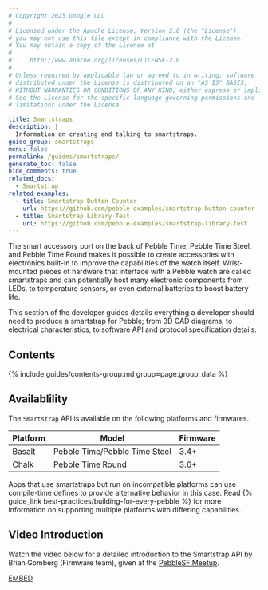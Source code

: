 ```yaml
---
# Copyright 2025 Google LLC
#
# Licensed under the Apache License, Version 2.0 (the "License");
# you may not use this file except in compliance with the License.
# You may obtain a copy of the License at
#
#     http://www.apache.org/licenses/LICENSE-2.0
#
# Unless required by applicable law or agreed to in writing, software
# distributed under the License is distributed on an "AS IS" BASIS,
# WITHOUT WARRANTIES OR CONDITIONS OF ANY KIND, either express or implied.
# See the License for the specific language governing permissions and
# limitations under the License.

title: Smartstraps
description: |
  Information on creating and talking to smartstraps.
guide_group: smartstraps
menu: false
permalink: /guides/smartstraps/
generate_toc: false
hide_comments: true
related_docs:
  - Smartstrap
related_examples:
  - title: Smartstrap Button Counter
    url: https://github.com/pebble-examples/smartstrap-button-counter
  - title: Smartstrap Library Test
    url: https://github.com/pebble-examples/smartstrap-library-test
---
```


The smart accessory port on the back of Pebble Time, Pebble Time Steel, and
Pebble Time Round makes it possible to create accessories with electronics
built-in to improve the capabilities of the watch itself. Wrist-mounted pieces
of hardware that interface with a Pebble watch are called smartstraps and can
potentially host many electronic components from LEDs, to temperature sensors,
or even external batteries to boost battery life.

This section of the developer guides details everything a developer
should need to produce a smartstrap for Pebble; from 3D CAD diagrams, to
electrical characteristics, to software API and protocol specification details.


## Contents

{% include guides/contents-group.md group=page.group_data %}


## Availablility

The ``Smartstrap`` API is available on the following platforms and firmwares.

| Platform | Model | Firmware |
|----------|-------|----------|
| Basalt | Pebble Time/Pebble Time Steel | 3.4+ |
| Chalk | Pebble Time Round | 3.6+ |

Apps that use smartstraps but run on incompatible platforms can use compile-time
defines to provide alternative behavior in this case. Read
{% guide_link best-practices/building-for-every-pebble %} for more information
on supporting multiple platforms with differing capabilities.


## Video Introduction

Watch the video below for a detailed introduction to the Smartstrap API by Brian
Gomberg (Firmware team), given at the 
[PebbleSF Meetup](http://www.meetup.com/PebbleSF/).

[EMBED](//www.youtube.com/watch?v=uB9r2lw7Bt8)
